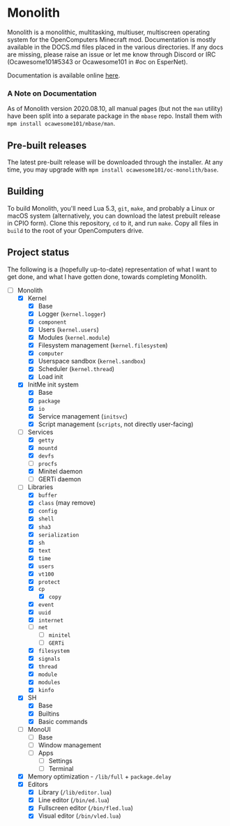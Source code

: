 # Monolith

Monolith is a monolithic, multitasking, multiuser, multiscreen operating system for the OpenComputers Minecraft mod. Documentation is mostly available in the DOCS.md files placed in the various directories. If any docs are missing, please raise an issue or let me know through Discord or IRC (Ocawesome101#5343 or Ocawesome101 in #oc on EsperNet).

Documentation is available online [here](https://oz-craft.pickardayune.com/man).

### A Note on Documentation

As of Monolith version 2020.08.10, all manual pages (but not the `man` utility) have been split into a separate package in the `mbase` repo. Install them with `mpm install ocawesome101/mbase/man`.

## Pre-built releases

The latest pre-built release will be downloaded through the installer. At any time, you may upgrade with `mpm install ocawesome101/oc-monolith/base`.

## Building

To build Monolith, you'll need Lua 5.3, `git`, `make`, and probably a Linux or macOS system (alternatively, you can download the latest prebuilt release in CPIO form). Clone this repository, `cd` to it, and run `make`. Copy all files in `build` to the root of your OpenComputers drive.

## Project status

The following is a (hopefully up-to-date) representation of what I want to get done, and what I have gotten done, towards completing Monolith.

- [ ] Monolith
  - [X] Kernel
    - [X] Base
    - [X] Logger (`kernel.logger`)
    - [X] `component`
    - [X] Users (`kernel.users`)
    - [X] Modules (`kernel.module`)
    - [X] Filesystem management (`kernel.filesystem`)
    - [X] `computer`
    - [X] Userspace sandbox (`kernel.sandbox`)
    - [X] Scheduler (`kernel.thread`)
    - [X] Load init
  - [X] InitMe init system
    - [X] Base
    - [X] `package`
    - [X] `io`
    - [X] Service management (`initsvc`)
    - [X] Script management (`scripts`, not directly user-facing)
  - [ ] Services
    - [X] `getty`
    - [X] `mountd`
    - [X] `devfs`
    - [ ] `procfs`
    - [X] Minitel daemon
    - [ ] GERTi daemon
  - [ ] Libraries
    - [X] `buffer`
    - [X] `class` (may remove)
    - [X] `config`
    - [X] `shell`
    - [X] `sha3`
    - [X] `serialization`
    - [X] `sh`
    - [X] `text`
    - [X] `time`
    - [X] `users`
    - [X] `vt100`
    - [X] `protect`
    - [X] `cp`
      - [X] `copy`
    - [X] `event`
    - [X] `uuid`
    - [X] `internet`
    - [ ] `net`
      - [ ] `minitel`
      - [ ] `GERTi`
    - [X] `filesystem`
    - [X] `signals`
    - [X] `thread`
    - [X] `module`
    - [X] `modules`
    - [X] `kinfo`
  - [X] SH
    - [X] Base
    - [X] Builtins
    - [X] Basic commands
  - [ ] MonoUI
    - [ ] Base
    - [ ] Window management
    - [ ] Apps
      - [ ] Settings
      - [ ] Terminal
  - [X] Memory optimization - `/lib/full` + `package.delay`
  - [X] Editors
    - [X] Library (`/lib/editor.lua`)
    - [X] Line editor (`/bin/ed.lua`)
    - [X] Fullscreen editor (`/bin/fled.lua`)
    - [X] Visual editor (`/bin/vled.lua`)
